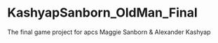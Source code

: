 # KashyapSanborn_OldMan_Final
The final game project for apcs Maggie Sanborn &amp; Alexander Kashyap

